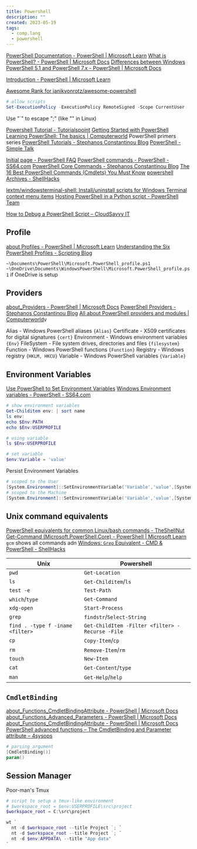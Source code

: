 ```yaml
---
title: Powershell
description: ""
created: 2023-05-19
tags:
  - comp.lang
  - powershell
---
```


[PowerShell Documentation - PowerShell | Microsoft Learn](https://learn.microsoft.com/en-us/powershell/)
[What is PowerShell? - PowerShell | Microsoft Docs](https://docs.microsoft.com/en-us/powershell/scripting/overview?view=powershell-7)
[Differences between Windows PowerShell 5.1 and PowerShell 7.x - PowerShell | Microsoft Docs](https://docs.microsoft.com/en-us/powershell/scripting/whats-new/differences-from-windows-powershell)

[Introduction - PowerShell | Microsoft Learn](https://learn.microsoft.com/en-us/powershell/scripting/learn/ps101/00-introduction)

[Awesome Rank for janikvonrotz/awesome-powershell](https://awesomerank.github.io/lists/janikvonrotz/awesome-powershell.html)

```powershell
# allow scripts
Set-ExecutionPolicy -ExecutionPolicy RemoteSigned -Scope CurrentUser
```

Use "`" to escape ";" (like "\" in Linux)

[Powershell Tutorial - Tutorialspoint](https://www.tutorialspoint.com/powershell/)
[Getting Started with PowerShell](https://www.robvanderwoude.com/powershellstart.php)
[Learning PowerShell: The basics | Computerworld](https://www.computerworld.com/article/2893515/getting-started-with-powershell-the-basics.html) PowerShell primers series
[PowerShell Tutorials - Stephanos Constantinou Blog](https://www.sconstantinou.com/category/powershell-tutorials/)
[PowerShell - Simple Talk](https://www.red-gate.com/simple-talk/sysadmin/powershell/)

[Initial page - PowerShell FAQ](https://poshcode.gitbook.io/powershell-faq/)
[PowerShell commands - PowerShell - SS64.com](https://ss64.com/ps/)
[PowerShell Core Commands - Stephanos Constantinou Blog](https://www.sconstantinou.com/powershell-core-commands/)
[The 16 Best PowerShell Commands (Cmdlets) You Must Know](https://www.makeuseof.com/windows-powershell-commands-cmdlets/)
[powershell Archives - ShellHacks](https://www.shellhacks.com/tag/powershell/)

[lextm/windowsterminal-shell: Install/uninstall scripts for Windows Terminal context menu items](https://github.com/lextm/windowsterminal-shell)
[Hosting PowerShell in a Python script - PowerShell Team](https://devblogs.microsoft.com/powershell/hosting-powershell-in-a-python-script/)

[How to Debug a PowerShell Script – CloudSavvy IT](https://www.cloudsavvyit.com/8712/how-to-debug-a-powershell-script/)

## Profile

[about Profiles - PowerShell | Microsoft Learn](https://learn.microsoft.com/en-us/powershell/module/microsoft.powershell.core/about/about_profiles?view=powershell-7.3)
[Understanding the Six PowerShell Profiles - Scripting Blog](https://devblogs.microsoft.com/scripting/understanding-the-six-powershell-profiles/)

`~\Documents\PowerShell\Microsoft.PowerShell_profile.ps1`
`~\OneDrive\Documents\WindowsPowerShell\Microsoft.PowerShell_profile.ps1` if OneDrive is setup

## Providers

[about_Providers - PowerShell | Microsoft Docs](https://docs.microsoft.com/en-us/powershell/module/microsoft.powershell.core/about/about_providers?view=powershell-7)
[PowerShell Providers - Stephanos Constantinou Blog](https://www.sconstantinou.com/powershell-providers/)
[All about PowerShell providers and modules | Computerworld](https://www.computerworld.com/article/3154158/all-about-powershell-providers-and-modules.html)v

Alias - Windows PowerShell aliases `{Alias}`
Certificate - X509 certificates for digital signatures `{cert}`
Environment - Windows environment variables `{Env}`
FileSystem - File system drives, directories and files `{filesystem}`
Function - Windows PowerShell functions `{Function}`
Registry - Windows registry `{HKLM, HKCU}`
Variable - Windows PowerShell variables `{Variable}`

## Environment Variables

[Use PowerShell to Set Environment Variables](https://www.tachytelic.net/2019/03/powershell-environment-variables/)
[Windows Environment variables - PowerShell - SS64.com](https://ss64.com/ps/syntax-env.html)

```powershell
# show environment variables
Get-Childitem env: | sort name
ls env:
echo $Env:PATH
echo $Env:USERPROFILE

# using variable
ls $Env:USERPROFILE

# set variable
$env:Variable = 'value'
```

Persist Environment Variables

```powershell
# scoped to the User
[System.Environment]::SetEnvironmentVariable('Variable','value',[System.EnvironmentVariableTarget]::User)
# scoped to the Machine
[System.Environment]::SetEnvironmentVariable('Variable','value',[System.EnvironmentVariableTarget]::Machine)
```

## Unix command equivalents

[PowerShell equivalents for common Linux/bash commands - TheShellNut](https://mathieubuisson.github.io/powershell-linux-bash/)
[Get-Command (Microsoft.PowerShell.Core) - PowerShell | Microsoft Learn](https://learn.microsoft.com/en-us/powershell/module/microsoft.powershell.core/get-command?view=powershell-7.3) `gcm` shows all commands adn
[Windows: `Grep` Equivalent - CMD & PowerShell - ShellHacks](https://www.shellhacks.com/windows-grep-equivalent-cmd-powershell/)

| Unix                             | Powershell                                      |
| -------------------------------- | ----------------------------------------------- |
| `pwd`                            | `Get-Location`                                  |
| `ls`                             | `Get-Childitem`/`ls`                            |
| `test -e`                        | `Test-Path`                                     |
| `which`/`type`                   | `Get-Command`                                   |
| `xdg-open`                       | `Start-Process`                                 |
| `grep`                           | `findstr`/`Select-String`                       |
| `find . -type f -iname <filter>` | `Get-ChildItem -Filter <filter> -Recurse -File` |
| `cp`                             | `Copy-Item`/`cp`                                |
| `rm`                             | `Remove-Item`/`rm`                              |
| `touch`                          | `New-Item`                                      |
| `cat`                            | `Get-Content`/`type`                            |
| `man`                            | `Get-Help`/`help`                               |

## `CmdletBinding`

[about_Functions_CmdletBindingAttribute - PowerShell | Microsoft Docs](https://docs.microsoft.com/en-us/powershell/module/microsoft.powershell.core/about/about_functions_cmdletbindingattribute?view=powershell-7)
[about_Functions_Advanced_Parameters - PowerShell | Microsoft Docs](https://docs.microsoft.com/en-us/powershell/module/microsoft.powershell.core/about/about_functions_advanced_parameters?view=powershell-7)
[about_Functions_CmdletBindingAttribute - PowerShell | Microsoft Docs](https://docs.microsoft.com/en-us/powershell/module/microsoft.powershell.core/about/about_functions_cmdletbindingattribute?view=powershell-7)
[PowerShell advanced functions – The CmdletBinding and Parameter attribute – 4sysops](https://4sysops.com/archives/powershell-advanced-functions-the-cmdletbinding-and-parameter-attribute/#advanced-vs-simple-function)

```powershell
# parsing argument
[CmdletBinding()]
param()
```

## Session Manager

Poor-man's Tmux

```powershell
# script to setup a tmux-like environment
# $workspace_root = $env:USERPROFILE\src\project
$workspace_root = C:\src\project

wt `
  nt -d $workspace_root --title Project `; `
  nt -d $workspace_root --title Project `; `
  nt -d $env:APPDATA\ --title "App data"
`
```
